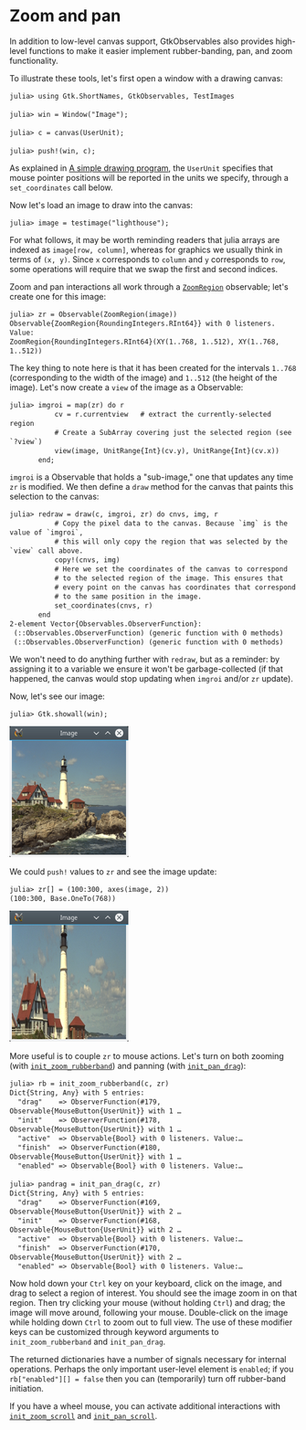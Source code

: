 # Zoom and pan

In addition to low-level canvas support, GtkObservables also provides
high-level functions to make it easier implement rubber-banding, pan,
and zoom functionality.

To illustrate these tools, let's first open a window with a drawing canvas:

```jldoctest demozoom
julia> using Gtk.ShortNames, GtkObservables, TestImages

julia> win = Window("Image");

julia> c = canvas(UserUnit);

julia> push!(win, c);
```

As explained in [A simple drawing program](@ref), the `UserUnit`
specifies that mouse pointer positions will be reported in the units
we specify, through a `set_coordinates` call below.

Now let's load an image to draw into the canvas:
```jldoctest demozoom
julia> image = testimage("lighthouse");
```

For what follows, it may be worth reminding readers that julia arrays
are indexed as `image[row, column]`, whereas for graphics we usually
think in terms of `(x, y)`. Since `x` corresponds to `column` and `y`
corresponds to `row`, some operations will require that we swap the
first and second indices.

Zoom and pan interactions all work through a [`ZoomRegion`](@ref) observable; let's
create one for this image:
```jldoctest demozoom
julia> zr = Observable(ZoomRegion(image))
Observable{ZoomRegion{RoundingIntegers.RInt64}} with 0 listeners. Value:
ZoomRegion{RoundingIntegers.RInt64}(XY(1..768, 1..512), XY(1..768, 1..512))
```

The key thing to note here is that it has been created for the
intervals `1..768` (corresponding to the width of the image) and
`1..512` (the height of the image). Let's now create a `view` of the image as a Observable:

```jldoctest demozoom
julia> imgroi = map(zr) do r
           cv = r.currentview   # extract the currently-selected region
           # Create a SubArray covering just the selected region (see `?view`)
           view(image, UnitRange{Int}(cv.y), UnitRange{Int}(cv.x))
       end;
```

`imgroi` is a Observable that holds a "sub-image," one that updates any
time `zr` is modified. We then define a `draw` method for the canvas
that paints this selection to the canvas:

```jldoctest demozoom
julia> redraw = draw(c, imgroi, zr) do cnvs, img, r
           # Copy the pixel data to the canvas. Because `img` is the value of `imgroi`,
           # this will only copy the region that was selected by the `view` call above.
           copy!(cnvs, img)
           # Here we set the coordinates of the canvas to correspond
           # to the selected region of the image. This ensures that
           # every point on the canvas has coordinates that correspond
           # to the same position in the image.
           set_coordinates(cnvs, r)
       end
2-element Vector{Observables.ObserverFunction}:
 (::Observables.ObserverFunction) (generic function with 0 methods)
 (::Observables.ObserverFunction) (generic function with 0 methods)
```

We won't need to do anything further with `redraw`, but as a reminder:
by assigning it to a variable we ensure it won't be garbage-collected
(if that happened, the canvas would stop updating when `imgroi` and/or
`zr` update).

Now, let's see our image:
```jldoctest demozoom
julia> Gtk.showall(win);
```

![image1](assets/image1.png)

We could `push!` values to `zr` and see the image update:
```jldoctest demozoom
julia> zr[] = (100:300, axes(image, 2))
(100:300, Base.OneTo(768))
```

![image2](assets/image2.png)

More useful is to couple `zr` to mouse actions. Let's turn on both
zooming (with [`init_zoom_rubberband`](@ref)) and panning (with [`init_pan_drag`](@ref)):

```jldoctest demozoom
julia> rb = init_zoom_rubberband(c, zr)
Dict{String, Any} with 5 entries:
  "drag"    => ObserverFunction(#179, Observable{MouseButton{UserUnit}} with 1 …
  "init"    => ObserverFunction(#178, Observable{MouseButton{UserUnit}} with 1 …
  "active"  => Observable{Bool} with 0 listeners. Value:…
  "finish"  => ObserverFunction(#180, Observable{MouseButton{UserUnit}} with 1 …
  "enabled" => Observable{Bool} with 0 listeners. Value:…

julia> pandrag = init_pan_drag(c, zr)
Dict{String, Any} with 5 entries:
  "drag"    => ObserverFunction(#169, Observable{MouseButton{UserUnit}} with 2 …
  "init"    => ObserverFunction(#168, Observable{MouseButton{UserUnit}} with 2 …
  "active"  => Observable{Bool} with 0 listeners. Value:…
  "finish"  => ObserverFunction(#170, Observable{MouseButton{UserUnit}} with 2 …
  "enabled" => Observable{Bool} with 0 listeners. Value:…
```

Now hold down your `Ctrl` key on your keyboard, click on the image,
and drag to select a region of interest. You should see the image zoom
in on that region. Then try clicking your mouse (without holding
`Ctrl`) and drag; the image will move around, following your
mouse. Double-click on the image while holding down `Ctrl` to zoom out
to full view. The use of these modifier keys can be customized through
keyword arguments to `init_zoom_rubberband` and `init_pan_drag`.

The returned dictionaries have a number of signals necessary for
internal operations. Perhaps the only important user-level element is
`enabled`; if you `rb["enabled"][] = false` then you can
(temporarily) turn off rubber-band initiation.

If you have a wheel mouse, you can activate additional interactions
with [`init_zoom_scroll`](@ref) and [`init_pan_scroll`](@ref).
